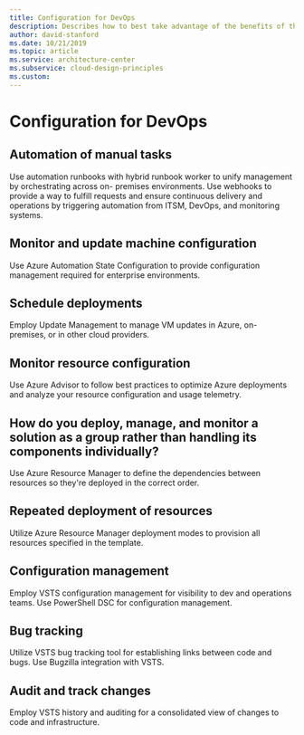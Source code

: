 ```yaml
---
title: Configuration for DevOps
description: Describes how to best take advantage of the benefits of the cloud to minimize your cost.
author: david-stanford
ms.date: 10/21/2019
ms.topic: article
ms.service: architecture-center
ms.subservice: cloud-design-principles
ms.custom: 
---
```


# Configuration for DevOps

## Automation of manual tasks

Use automation runbooks with hybrid runbook worker to unify management by orchestrating across on- premises environments. Use webhooks to provide a way to fulfill requests and ensure continuous delivery and operations by triggering automation from ITSM, DevOps, and monitoring systems.

## Monitor and update machine configuration

Use Azure Automation State Configuration to provide configuration management required for enterprise environments.

## Schedule deployments

Employ Update Management to manage VM updates in Azure, on- premises, or in other cloud providers.

## Monitor resource configuration

Use Azure Advisor to follow best practices to optimize Azure deployments and analyze your resource configuration and usage telemetry.

## How do you deploy, manage, and monitor a solution as a group rather than handling its components individually?

Use Azure Resource Manager to define the dependencies between resources so they're deployed in the correct order.

## Repeated deployment of resources

Utilize Azure Resource Manager deployment modes to provision all resources specified in the template.

## Configuration management

Employ VSTS configuration management for visibility to dev and operations teams. Use PowerShell DSC for configuration management.

## Bug tracking

Utilize VSTS bug tracking tool for establishing links between code and bugs. Use Bugzilla integration with VSTS.

## Audit and track changes

Employ VSTS history and auditing for a consolidated view of changes to code and infrastructure.
